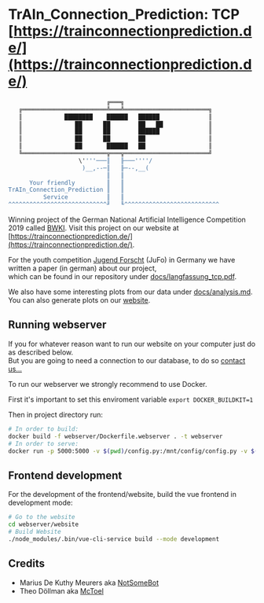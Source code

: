 # TrAIn_Connection_Prediction: TCP [https://trainconnectionprediction.de/](https://trainconnectionprediction.de/)

```bash
                            ╔═══╗
   ╔════════════════════════╩═══╩════════════════════════╗
   ║            ████████    ██████   ██████              ║
   ║               ██      ██        ██   ██             ║
   ║               ██      ██        ██████              ║
   ║               ██      ██        ██                  ║
   ║               ██       ██████   ██                  ║
   ╚════════════════════════╦═══╦════════════════════════╝
                    \''''───║   ╟───''''/
                     )__,--─║   ╟─--,__(
                            ║   ║
      Your friendly         ║   ║
TrAIn_Connection_Prediction ║   ║
          Service           ║   ║
^^^^^^^^^^^^^^^^^^^^^^^^^^^^╜   ╙^^^^^^^^^^^^^^^^^^^^^^^^^^^
```

Winning project of the German National Artificial Intelligence Competition 2019 called [BWKI](https://bw-ki.de).
Visit this project on our website at [https://trainconnectionprediction.de/](https://trainconnectionprediction.de/).

For the youth competition [Jugend Forscht](https://www.jugend-forscht.de/) (JuFo) in Germany we have written a paper (in german) about our project,  
which can be found in our repository under [docs/langfassung_tcp.pdf](https://github.com/TrAInConnectionPrediction/tcp/blob/master/docs/langfassung_tcp.pdf).

We also have some interesting plots from our data under [docs/analysis.md](https://github.com/TrAInConnectionPrediction/tcp/blob/master/docs/analysis.md).  
You can also generate plots on our [website](https://purl.org/tcp/data/stations).

## Running webserver

If you for whatever reason want to run our website on your computer just do as described below.  
But you are going to need a connection to our database, to do so [contact us...](mailto:theo.doellmann@gmx.de)

To run our webserver we strongly recommend to use Docker.  

First it's important to set this enviroment variable `export DOCKER_BUILDKIT=1`

Then in project directory run:

```bash
# In order to build:
docker build -f webserver/Dockerfile.webserver . -t webserver
# In order to serve:
docker run -p 5000:5000 -v $(pwd)/config.py:/mnt/config/config.py -v $(pwd)/cache:/usr/src/app/cache webserver
```

## Frontend development

For the development of the frontend/website, build the vue frontend in development mode:

```bash
# Go to the website
cd webserver/website
# Build Website
./node_modules/.bin/vue-cli-service build --mode development
```

## Credits

- Marius De Kuthy Meurers aka [NotSomeBot](https://github.com/mariusdkm)
- Theo Döllman aka [McToel](https://github.com/mctoel)
  

